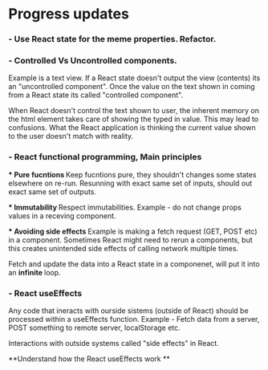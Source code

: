 # Progress updates

### - Use React state for the meme properties. Refactor.

### - Controlled Vs Uncontrolled components.
Example is a text view. If a React state doesn't output the view (contents) its an "uncontrolled component".
Once the value on the text shown in coming from a React state its called "controlled component".

When React doesn't control the text shown to user, the inherent memory on the html element takes care of showing the typed in value. This may lead to confusions. What the React application is thinking the current value shown to the user doesn't match with reality.

### - React functional programming, Main principles
 
 <b> * Pure fucntions </b>
Keep fucntions pure, they shouldn't changes some states elsewhere on re-run. 
Resunning with exact same set of inputs, should out exact same set of outputs.

<b> * Immutability </b>
Respect immutabilities. Example - do not change props values in a receving component.

<b>* Avoiding side effects </b>
Example is making a fetch request (GET, POST etc) in a component. Sometimes React might need to rerun a components, but this creates unintended side effects of calling network multiple times.

Fetch and update the data into a React state in a componenet, will put it into an <b>infinite </b> loop.

### - React useEffects

Any code that ineracts with ourside sistems (outside of React) should be processed within a useEffects function. Example - Fetch data from a server, POST something to remote server, localStorage etc.

Interactions with outside systems called "side effects" in React.

**Understand how the React useEffects work **